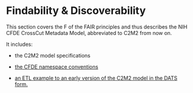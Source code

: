 # Findability & Discoverability

This section covers the F of the FAIR principles and thus describes the NIH CFDE CrossCut Metadata Model, abbreviated to C2M2 from now on.

It includes:

- the C2M2 model specifications

- [the CFDE namespace conventions](./cfde-namespaces.md) 

- [an ETL example to an early version of the C2M2 model in the DATS form.](./seo.md)
